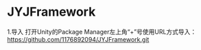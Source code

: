 # JYJFramework
1.导入
打开Unity的Package Manager左上角“+”号使用URL方式导入：https://github.com/1176892094/JYJFramework.git
